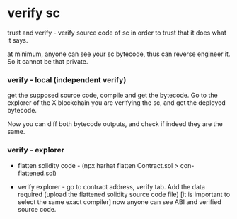 # verify sc

trust and verify - verify source code of sc in order to trust that it does what it says. 

at minimum, anyone can see your sc bytecode, thus can reverse engineer it. So it cannot be that private.


### verify - local (independent verify)
get the supposed source code, compile and get the bytecode. Go to the explorer of the X blockchain you are verifying the sc, and get the deployed bytecode. 

Now you can diff both bytecode outputs, and check if indeed they are the same. 


### verify - explorer

+ flatten solidity code - (npx harhat flatten Contract.sol > con-flattened.sol)

+ verify explorer - go to contract address, verify tab. Add the data required (upload the flattened solidity source code file) [it is important to select the same exact compiler]
now anyone can see ABI and verified source code.